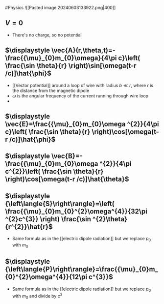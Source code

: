 #Physics 
![[Pasted image 20240603133922.png|400]]
## $\displaystyle V=0$
* There's no charge, so no potential
## $\displaystyle \vec{A}(r,\theta,t)=- \frac{{\mu}_{0}m_{0}\omega}{4\pi c}\left( \frac{\sin \theta}{r} \right)\sin[\omega(t-r /c)]\hat{\phi}$
* [[Vector potential]] around a loop of wire with radius $\displaystyle b\ll r$, where $\displaystyle r$ is the distance from the magnetic dipole
* $\displaystyle \omega$ is the angular frequency of the current running through wire loop
* 
## $\displaystyle \vec{E}=\frac{{\mu}_{0}m_{0}\omega ^{2}}{4\pi c}\left( \frac{\sin \theta}{r} \right)\cos[\omega(t-r /c)]\hat{\phi}$
## $\displaystyle \vec{B}=-\frac{{\mu}_{0}m_{0}\omega ^{2}}{4\pi c^{2}}\left( \frac{\sin \theta}{r} \right)\cos[\omega(t-r /c)]\hat{\theta}$
## $\displaystyle {\left\langle{S}\right\rangle}=\left( \frac{{\mu}_{0}m_{0}^{2}\omega^{4}}{32\pi ^{2}c^{3}} \right) \frac{\sin ^{2}\theta}{r^{2}}\hat{r}$
* Same formula as in the [[electric dipole radiation]] but we replace $\displaystyle p_{0}$ with $\displaystyle m_{0}$
## $\displaystyle {\left\langle{P}\right\rangle}=\frac{{\mu}_{0}m_{0}^{2}\omega^{4}}{12\pi c^{3}}$
* Same formula as in the [[electric dipole radiation]] but we replace $\displaystyle p_{0}$ with $\displaystyle m_{0}$ and divide by $\displaystyle c^{2}$